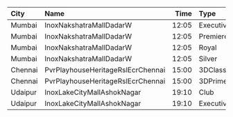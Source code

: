| City    | Name                              |  Time | Type      | Price | Capacity | Booked |
| :------ | :-------------------------------- | ----: | :-------- | ----: | -------: | -----: |
| Mumbai  | InoxNakshatraMallDadarW           | 12:05 | Executive |  150₹ |       18 |      0 |
| Mumbai  | InoxNakshatraMallDadarW           | 12:05 | Premiere  |  150₹ |       70 |      0 |
| Mumbai  | InoxNakshatraMallDadarW           | 12:05 | Royal     |  190₹ |        4 |      0 |
| Mumbai  | InoxNakshatraMallDadarW           | 12:05 | Silver    |  150₹ |       43 |      0 |
| Chennai | PvrPlayhouseHeritageRslEcrChennai | 15:00 | 3DClassic |   96₹ |        8 |      6 |
| Chennai | PvrPlayhouseHeritageRslEcrChennai | 15:00 | 3DPrime   |  199₹ |       67 |     36 |
| Udaipur | InoxLakeCityMallAshokNagar        | 19:10 | Club      |  170₹ |       94 |      0 |
| Udaipur | InoxLakeCityMallAshokNagar        | 19:10 | Executive |  150₹ |       15 |      0 |